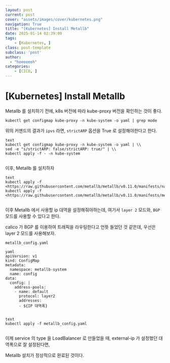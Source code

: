 ```yaml
---
layout: post
current: post
cover: "assets/images/cover/kubernetes.png"
navigation: True
title: "[Kubernetes] Install Metallb"
date: 2025-01-14 02:39:00
tags:
    - [Kubernetes, ]
class: post-template
subclass: 'post'
author: 
  - "hoeeeeeh"
categories:
    - [CICD, ]
---
```


# [Kubernetes] Install Metallb


Metallb 를 설치하기 전에, k8s 버전에 따라 kube-proxy 버전을 확인하는 것이 좋다.


`kubectl get configmap kube-proxy -n kube-system -o yaml | grep mode`


위의 커맨드의 결과가 `ipvs` 라면, `strictARP` 옵션을 True 로 설정해야한다고 한다.



```
text
kubectl get configmap kube-proxy -n kube-system -o yaml | \\
sed -e "s/strictARP: false/strictARP: true/" | \\
kubectl apply -f - -n kube-system


```



이후, Metallb 를 설치하자



```
text
kubectl apply -f <https://raw.githubusercontent.com/metallb/metallb/v0.11.0/manifests/namespace.yaml>
kubectl apply -f <https://raw.githubusercontent.com/metallb/metallb/v0.11.0/manifests/metallb.yaml>


```



이후 Metallb 에서 사용할 ip 대역을 설정해줘야하는데, 여기서 `layer 2` 모드와, `BGP` 모드를 사용할 수 있다고 한다.


calico 가 BGP 를 이용하여 트래픽을 라우팅한다고 언뜻 들었던 것 같은데, 우선은 layer 2 모드를 사용해보자.


`metallb_config.yaml`



```
yaml
apiVersion: v1
kind: ConfigMap
metadata:
  namespace: metallb-system
  name: config
data:
  config: |
    address-pools:
    - name: default
      protocol: layer2
      addresses:
      - ${IP 대역폭}


```




```
text
kubectl apply -f metallb_config.yaml


```



이제 service 의 type 을 LoadBalancer 로 만들었을 때, external-ip 가 설정했던 대역폭으로 잘 설정된다면,


Metallb 설치가 정상적으로 완료된 것이다.


